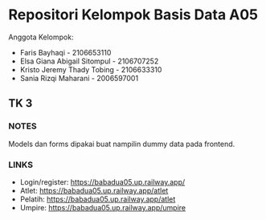 # Repositori Kelompok Basis Data A05 

Anggota Kelompok:
* Faris Bayhaqi - 2106653110
* Elsa Giana Abigail Sitompul - 2106707252
* Kristo Jeremy Thady Tobing - 2106633310
* Sania Rizqi Maharani - 2006597001

## TK 3

### NOTES

Models dan forms dipakai buat nampilin dummy data pada frontend.

### LINKS

* Login/register: https://babadua05.up.railway.app/
* Atlet: https://babadua05.up.railway.app/atlet
* Pelatih: https://babadua05.up.railway.app/atlet
* Umpire: https://babadua05.up.railway.app/umpire

